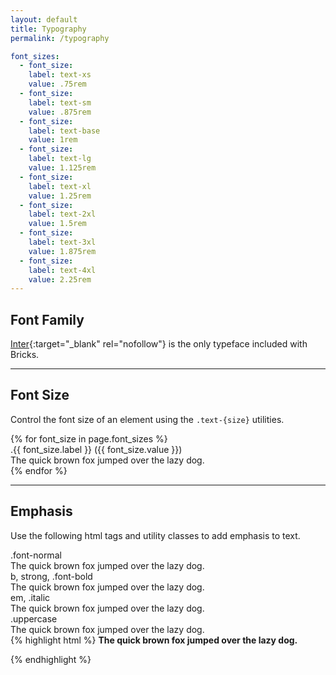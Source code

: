 ```yaml
---
layout: default
title: Typography
permalink: /typography

font_sizes:
  - font_size:
    label: text-xs
    value: .75rem
  - font_size:
    label: text-sm
    value: .875rem
  - font_size:
    label: text-base
    value: 1rem
  - font_size:
    label: text-lg
    value: 1.125rem
  - font_size:
    label: text-xl
    value: 1.25rem
  - font_size:
    label: text-2xl
    value: 1.5rem
  - font_size:
    label: text-3xl
    value: 1.875rem
  - font_size:
    label: text-4xl
    value: 2.25rem
---
```


## Font Family
[Inter](https://rsms.me/inter){:target="_blank" rel="nofollow"} is the only typeface included with Bricks.

---

## Font Size
Control the font size of an element using the <code>.text-{size}</code> utilities.

<div class="border border-charlie rounded-lg p-6 mb-3">
  {% for font_size in page.font_sizes %}
    <div class="text-sm text-delta mb-2">.{{ font_size.label }} ({{ font_size.value }})</div>
    <div class="{{ font_size.label }} {% if forloop.last == false %}mb-6{% endif %}">The quick brown fox jumped over the lazy dog.</div>
  {% endfor %}
</div>

---

## Emphasis
Use the following html tags and utility classes to add emphasis to text.

<div class="border border-charlie rounded-lg p-6">
  <div class="text-sm text-delta mb-2">.font-normal</div>
  <div class="mb-6">The quick brown fox jumped over the lazy dog.</div>

  <div class="text-sm text-delta mb-2">b, strong, .font-bold</div>
  <div class="font-bold mb-6">The quick brown fox jumped over the lazy dog.</div>

  <div class="text-sm text-delta mb-2">em, .italic</div>
  <div class="italic mb-6">The quick brown fox jumped over the lazy dog.</div>

  <div class="text-sm text-delta mb-2">.uppercase</div>
  <div class="uppercase">The quick brown fox jumped over the lazy dog.</div>
</div>

<div class="bg-bravo rounded-lg p-6">
  {% highlight html %}
  <strong>The quick brown fox jumped over the lazy dog.</strong>

  {% endhighlight %}
</div>

